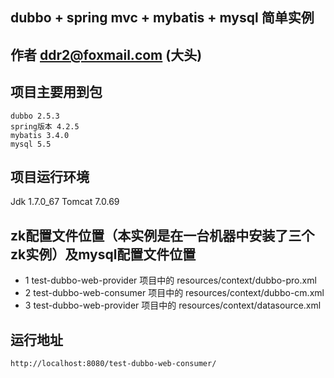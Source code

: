 
## dubbo + spring mvc + mybatis + mysql 简单实例


## 作者 ddr2@foxmail.com   (大头)

## 项目主要用到包
	dubbo 2.5.3
	spring版本 4.2.5
	mybatis 3.4.0
	mysql 5.5
	
## 项目运行环境

Jdk 1.7.0_67 
Tomcat 7.0.69 


## zk配置文件位置（本实例是在一台机器中安装了三个zk实例）及mysql配置文件位置

+ 1 test-dubbo-web-provider 项目中的 resources/context/dubbo-pro.xml 
+ 2 test-dubbo-web-consumer 项目中的 resources/context/dubbo-cm.xml
+ 3 test-dubbo-web-provider 项目中的 resources/context/datasource.xml



## 运行地址
	http://localhost:8080/test-dubbo-web-consumer/







